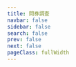 ```yaml
---
title: 問券調查
navbar: false
sidebar: false
search: false
prev: false
next: false
pageClass: fullWidth
---
```


<RegisterForm />
  
  
<script setup>
    import RegisterForm from '../.vitepress/components/RegisterForm.vue'
</script>

<style>
    .page-footer{
        background-color:transparent
    }
    .next{
        display: none;
        visibility: hidden;
    }
    .prev {
    display: none;
    visibility: hidden;
    }
</style>
